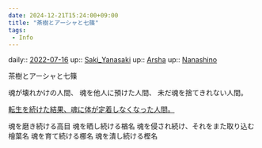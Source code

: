 ```yaml
---
date: 2024-12-21T15:24:00+09:00
title: "茶樹とアーシャと七篠"
tags:
 - Info
---
```


daily:: [2022-07-16](Daily_Note/2022-07-16.md)
up:: [Saki_Yanasaki](../Bar/Novel/Nacaria/Saki_Yanasaki.md)
up:: [Arsha](../Bar/Novel/Nacaria/Arsha.md)
up:: [Nanashino](../Bar/Novel/Nacaria/Nanashino.md)

茶樹とアーシャと七篠

魂が壊れかけの人間、
魂を他人に預けた人間、
未だ魂を捨てきれない人間。

[転生を続けた結果、魂に体が定着しなくなった人間。](Info/転生を続けた結果、魂に体が定着しなくなった人間。.md)

魂を磨き続ける高目
魂を晒し続ける楢名
魂を侵され続け、それをまた取り込む檜葉名
魂を育て続ける梛名
魂を潰し続ける樫名